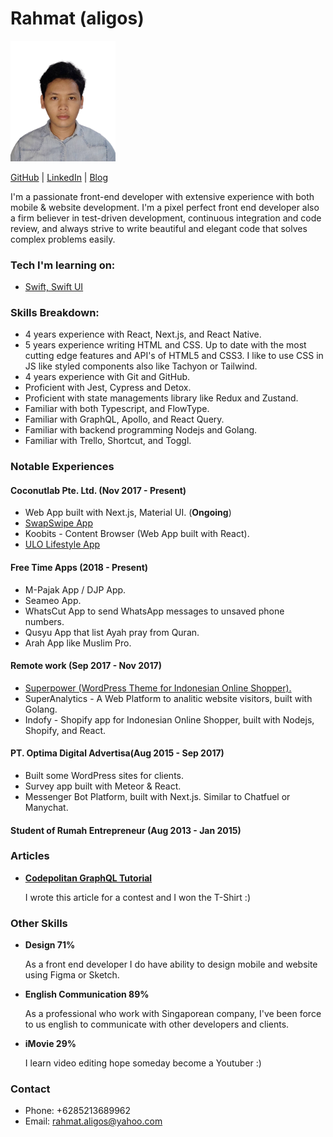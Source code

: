 # Rahmat (aligos)

<img src="https://github.com/aligos/aligos/blob/main/aligos-nobg.png" alt="aligos" width="168"/>

[GitHub](https://github.com/aligos) | [LinkedIn](https://www.linkedin.com/in/rahmat-aligos-10658888/) | [Blog](https://ge.rahmat.id)


I'm a passionate front-end developer with extensive experience with both mobile & website development. I'm a pixel perfect front end developer also a firm believer in test-driven development, continuous 
integration and code review, and always strive to write beautiful and elegant code that solves
complex problems easily.

### Tech I'm learning on:

* [Swift, Swift UI](https://exercism.org/profiles/aligos)

### Skills Breakdown:

* 4 years experience with React, Next.js, and React Native.
* 5 years experience writing HTML and CSS. Up to date with the most cutting edge
  features and API's of HTML5 and CSS3. I like to use CSS in JS like styled components also like Tachyon or Tailwind.
* 4 years experience with Git and GitHub.
* Proficient with Jest, Cypress and Detox.
* Proficient with state managements library like Redux and Zustand.
* Familiar with both Typescript, and FlowType.
* Familiar with GraphQL, Apollo, and React Query.
* Familiar with backend programming Nodejs and Golang.
* Familiar with Trello, Shortcut, and Toggl.

### Notable Experiences

#### Coconutlab Pte. Ltd. (Nov 2017 - Present)

- Web App built with Next.js, Material UI. (**Ongoing**)
- [SwapSwipe App](https://play.google.com/store/apps/details?id=co.swapswipe&hl=en_AU&gl=US)
- Koobits - Content Browser (Web App built with React).
- [ULO Lifestyle App](https://play.google.com/store/apps/details?id=life.ulo)


#### Free Time Apps (2018 - Present)

- M-Pajak App / DJP App.
- Seameo App.
- WhatsCut App to send WhatsApp messages to unsaved phone numbers.
- Qusyu App that list Ayah pray from Quran.
- Arah App like Muslim Pro.
 
#### Remote work (Sep 2017 - Nov 2017)

- [Superpower (WordPress Theme for Indonesian Online Shopper).](https://kreasiwp.com/downloads/superpower/)
- SuperAnalytics - A Web Platform to analitic website visitors, built with Golang.
- Indofy - Shopify app for Indonesian Online Shopper, built with Nodejs, Shopify, and React.

#### PT. Optima Digital Advertisa(Aug 2015 - Sep 2017)

- Built some WordPress sites for clients.
- Survey app built with Meteor & React.
- Messenger Bot Platform, built with Next.js. Similar to Chatfuel or Manychat.

#### Student of Rumah Entrepreneur (Aug 2013 - Jan 2015)

### Articles
 
* **[Codepolitan GraphQL Tutorial](https://www.codepolitan.com/vote-app-votemon-dengan-gaphql-dan-reactjs-581d89fe653c9-20911)**

  I wrote this article for a contest and I won the T-Shirt :)
  

### Other Skills

* **Design 71%**

  As a front end developer I do have ability to design mobile and website using Figma or Sketch.
  

* **English Communication 89%**

  As a professional who work with Singaporean company, I've been force to us english to communicate with other developers and clients.

* **iMovie 29%**

  I learn video editing hope someday become a Youtuber :)
  
### Contact

- Phone: +6285213689962
- Email: rahmat.aligos@yahoo.com
